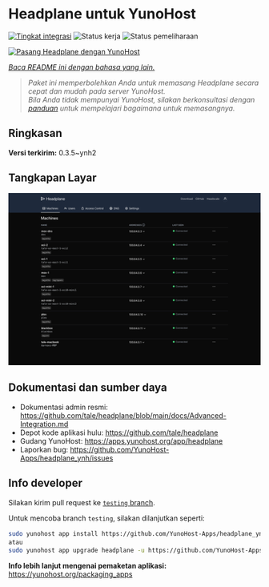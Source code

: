 <!--
N.B.: README ini dibuat secara otomatis oleh <https://github.com/YunoHost/apps/tree/master/tools/readme_generator>
Ini TIDAK boleh diedit dengan tangan.
-->

# Headplane untuk YunoHost

[![Tingkat integrasi](https://apps.yunohost.org/badge/integration/headplane)](https://ci-apps.yunohost.org/ci/apps/headplane/)
![Status kerja](https://apps.yunohost.org/badge/state/headplane)
![Status pemeliharaan](https://apps.yunohost.org/badge/maintained/headplane)

[![Pasang Headplane dengan YunoHost](https://install-app.yunohost.org/install-with-yunohost.svg)](https://install-app.yunohost.org/?app=headplane)

*[Baca README ini dengan bahasa yang lain.](./ALL_README.md)*

> *Paket ini memperbolehkan Anda untuk memasang Headplane secara cepat dan mudah pada server YunoHost.*  
> *Bila Anda tidak mempunyai YunoHost, silakan berkonsultasi dengan [panduan](https://yunohost.org/install) untuk mempelajari bagaimana untuk memasangnya.*

## Ringkasan



**Versi terkirim:** 0.3.5~ynh2

## Tangkapan Layar

![Tangkapan Layar pada Headplane](./doc/screenshots/screenshot.png)

## Dokumentasi dan sumber daya

- Dokumentasi admin resmi: <https://github.com/tale/headplane/blob/main/docs/Advanced-Integration.md>
- Depot kode aplikasi hulu: <https://github.com/tale/headplane>
- Gudang YunoHost: <https://apps.yunohost.org/app/headplane>
- Laporkan bug: <https://github.com/YunoHost-Apps/headplane_ynh/issues>

## Info developer

Silakan kirim pull request ke [`testing` branch](https://github.com/YunoHost-Apps/headplane_ynh/tree/testing).

Untuk mencoba branch `testing`, silakan dilanjutkan seperti:

```bash
sudo yunohost app install https://github.com/YunoHost-Apps/headplane_ynh/tree/testing --debug
atau
sudo yunohost app upgrade headplane -u https://github.com/YunoHost-Apps/headplane_ynh/tree/testing --debug
```

**Info lebih lanjut mengenai pemaketan aplikasi:** <https://yunohost.org/packaging_apps>
